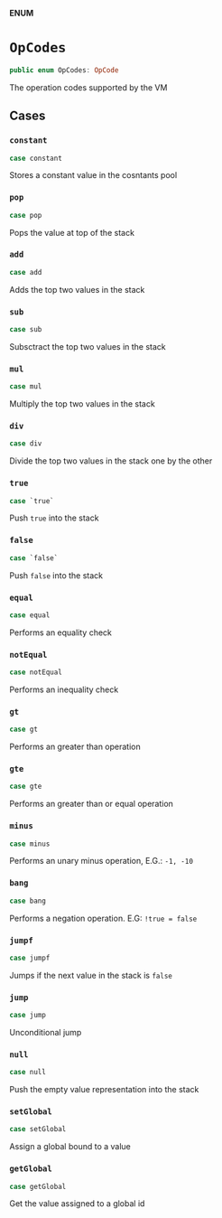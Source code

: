 **ENUM**

# `OpCodes`

```swift
public enum OpCodes: OpCode
```

The operation codes supported by the VM

## Cases
### `constant`

```swift
case constant
```

Stores a constant value in the cosntants pool

### `pop`

```swift
case pop
```

Pops the value at top of the stack

### `add`

```swift
case add
```

Adds the top two values in the stack

### `sub`

```swift
case sub
```

Subsctract the top two values in the stack

### `mul`

```swift
case mul
```

Multiply the top two values in the stack

### `div`

```swift
case div
```

Divide the top two values in the stack one by the other

### `true`

```swift
case `true`
```

Push `true` into the stack

### `false`

```swift
case `false`
```

Push `false` into the stack

### `equal`

```swift
case equal
```

Performs an equality check

### `notEqual`

```swift
case notEqual
```

Performs an inequality check

### `gt`

```swift
case gt
```

Performs an greater than operation

### `gte`

```swift
case gte
```

Performs an greater than or equal operation

### `minus`

```swift
case minus
```

Performs an unary minus operation, E.G.: `-1, -10`

### `bang`

```swift
case bang
```

Performs a negation operation. E.G: `!true = false`

### `jumpf`

```swift
case jumpf
```

Jumps if the next value in the stack is `false`

### `jump`

```swift
case jump
```

Unconditional jump

### `null`

```swift
case null
```

Push the empty value representation into the stack

### `setGlobal`

```swift
case setGlobal
```

Assign a global bound to a value

### `getGlobal`

```swift
case getGlobal
```

Get the value assigned to a global id
